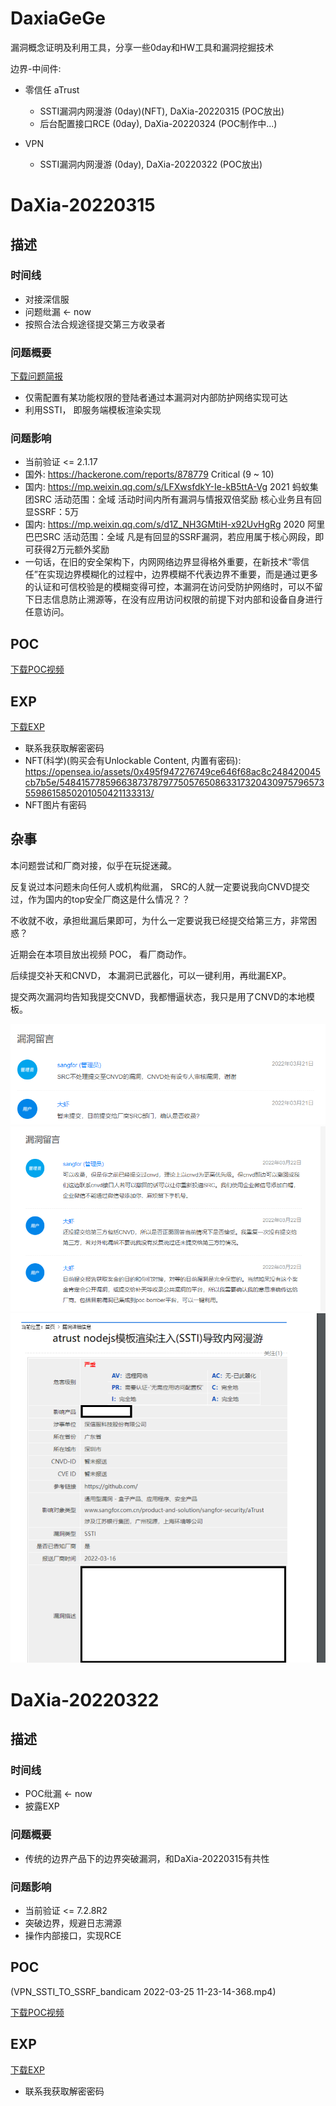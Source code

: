 # DaxiaGeGe
漏洞概念证明及利用工具，分享一些0day和HW工具和漏洞挖掘技术

边界-中间件:

* 零信任 aTrust
  * SSTI漏洞内网漫游 (0day)(NFT), DaXia-20220315 (POC放出)
  * 后台配置接口RCE (0day), DaXia-20220324  (POC制作中...)

* VPN
  * SSTI漏洞内网漫游 (0day), DaXia-20220322 (POC放出)


# DaXia-20220315
## 描述
### 时间线
* 对接深信服
* 问题纰漏 <- now
* 按照合法合规途径提交第三方收录者

### 问题概要

<a href="DaXia-20220315/report/atrust SSTI.pdf" download>下载问题简报</a>
* 仅需配置有某功能权限的登陆者通过本漏洞对内部防护网络实现可达
* 利用SSTI， 即服务端模板渲染实现


### 问题影响
* 当前验证 <= 2.1.17
* 国外: https://hackerone.com/reports/878779 Critical (9 ~ 10)
* 国内: https://mp.weixin.qq.com/s/LFXwsfdkY-Ie-kB5ttA-Vg 2021 蚂蚁集团SRC  活动范围：全域 活动时间内所有漏洞与情报双倍奖励 核心业务且有回显SSRF：5万
* 国内: https://mp.weixin.qq.com/s/d1Z_NH3GMtiH-x92UvHgRg 2020 阿里巴巴SRC 活动范围：全域 凡是有回显的SSRF漏洞，若应用属于核心网段，即可获得2万元额外奖励
* 一句话，在旧的安全架构下，内网网络边界显得格外重要，在新技术“零信任”在实现边界模糊化的过程中，边界模糊不代表边界不重要，而是通过更多的认证和可信校验是的模糊变得可控，本漏洞在访问受防护网络时，可以不留下日志信息防止溯源等，在没有应用访问权限的前提下对内部和设备自身进行任意访问。


## POC

<a href="DaXia-20220315/poc/poc.mp4" download>下载POC视频</a>

## EXP

<a href="DaXia-20220315/exp/exp.py" download>下载EXP</a>

* 联系我获取解密密码
* NFT(科学)(购买会有Unlockable Content, 内置有密码): https://opensea.io/assets/0x495f947276749ce646f68ac8c248420045cb7b5e/5484157785966387378797750576508633173204309757965735598615850201050421133313/
* NFT图片有密码


## 杂事
本问题尝试和厂商对接，似乎在玩捉迷藏。

反复说过本问题未向任何人或机构纰漏， SRC的人就一定要说我向CNVD提交过，作为国内的top安全厂商这是什么情况？？

不收就不收，承担纰漏后果即可，为什么一定要说我已经提交给第三方，非常困惑？

近期会在本项目放出视频 POC， 看厂商动作。

后续提交补天和CNVD， 本漏洞已武器化，可以一键利用，再纰漏EXP。

提交两次漏洞均告知我提交CNVD，我都懵逼状态，我只是用了CNVD的本地模板。

![](DaXia-20220315/pic/1.png)
![](DaXia-20220315/pic/2.png)
![](DaXia-20220315/pic/3.png)


# DaXia-20220322
## 描述
### 时间线
* POC纰漏 <- now
* 披露EXP

### 问题概要
* 传统的边界产品下的边界突破漏洞，和DaXia-20220315有共性

### 问题影响
* 当前验证 <= 7.2.8R2
* 突破边界，规避日志溯源
* 操作内部接口，实现RCE

## POC
(VPN_SSTI_TO_SSRF_bandicam 2022-03-25 11-23-14-368.mp4)

<a href="DaXia-20220322/poc/poc.mp4" download>下载POC视频</a>

## EXP

<a href="DaXia-20220322/exp/exp.py" download>下载EXP</a>

* 联系我获取解密密码